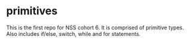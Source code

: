 # primitives

This is the first repo for NSS cohort 6. It is comprised of primitive types. Also includes if/else, switch, while and for statements.
